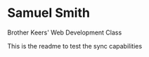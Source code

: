# Samuel Smith
Brother Keers' Web Development Class

This is the readme to test the sync capabilities